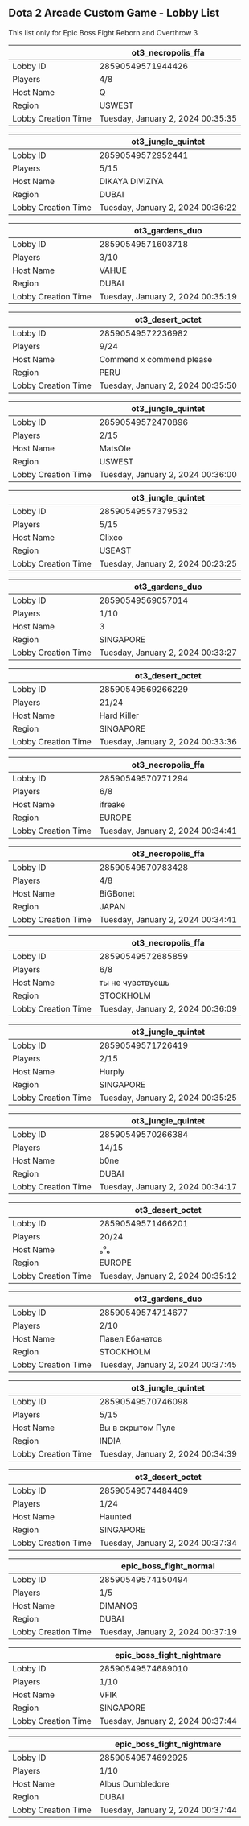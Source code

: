 ## Dota 2 Arcade Custom Game - Lobby List

This list only for Epic Boss Fight Reborn and Overthrow 3

|  | ot3_necropolis_ffa |
| ------ | ------ |
| Lobby ID | 28590549571944426 |
| Players | 4/8 |
| Host Name | Q |
| Region | USWEST |
| Lobby Creation Time | Tuesday, January 2, 2024 00:35:35 |


|  | ot3_jungle_quintet |
| ------ | ------ |
| Lobby ID | 28590549572952441 |
| Players | 5/15 |
| Host Name | DIKAYA DIVIZIYA |
| Region | DUBAI |
| Lobby Creation Time | Tuesday, January 2, 2024 00:36:22 |


|  | ot3_gardens_duo |
| ------ | ------ |
| Lobby ID | 28590549571603718 |
| Players | 3/10 |
| Host Name | VAHUE |
| Region | DUBAI |
| Lobby Creation Time | Tuesday, January 2, 2024 00:35:19 |


|  | ot3_desert_octet |
| ------ | ------ |
| Lobby ID | 28590549572236982 |
| Players | 9/24 |
| Host Name | Commend x commend please |
| Region | PERU |
| Lobby Creation Time | Tuesday, January 2, 2024 00:35:50 |


|  | ot3_jungle_quintet |
| ------ | ------ |
| Lobby ID | 28590549572470896 |
| Players | 2/15 |
| Host Name | MatsOle |
| Region | USWEST |
| Lobby Creation Time | Tuesday, January 2, 2024 00:36:00 |


|  | ot3_jungle_quintet |
| ------ | ------ |
| Lobby ID | 28590549557379532 |
| Players | 5/15 |
| Host Name | Clixco |
| Region | USEAST |
| Lobby Creation Time | Tuesday, January 2, 2024 00:23:25 |


|  | ot3_gardens_duo |
| ------ | ------ |
| Lobby ID | 28590549569057014 |
| Players | 1/10 |
| Host Name | 3 |
| Region | SINGAPORE |
| Lobby Creation Time | Tuesday, January 2, 2024 00:33:27 |


|  | ot3_desert_octet |
| ------ | ------ |
| Lobby ID | 28590549569266229 |
| Players | 21/24 |
| Host Name | Hard Killer |
| Region | SINGAPORE |
| Lobby Creation Time | Tuesday, January 2, 2024 00:33:36 |


|  | ot3_necropolis_ffa |
| ------ | ------ |
| Lobby ID | 28590549570771294 |
| Players | 6/8 |
| Host Name | ifreake |
| Region | EUROPE |
| Lobby Creation Time | Tuesday, January 2, 2024 00:34:41 |


|  | ot3_necropolis_ffa |
| ------ | ------ |
| Lobby ID | 28590549570783428 |
| Players | 4/8 |
| Host Name | BiGBonet |
| Region | JAPAN |
| Lobby Creation Time | Tuesday, January 2, 2024 00:34:41 |


|  | ot3_necropolis_ffa |
| ------ | ------ |
| Lobby ID | 28590549572685859 |
| Players | 6/8 |
| Host Name | ты не чувствуешь |
| Region | STOCKHOLM |
| Lobby Creation Time | Tuesday, January 2, 2024 00:36:09 |


|  | ot3_jungle_quintet |
| ------ | ------ |
| Lobby ID | 28590549571726419 |
| Players | 2/15 |
| Host Name | Hurply |
| Region | SINGAPORE |
| Lobby Creation Time | Tuesday, January 2, 2024 00:35:25 |


|  | ot3_jungle_quintet |
| ------ | ------ |
| Lobby ID | 28590549570266384 |
| Players | 14/15 |
| Host Name | b0ne |
| Region | DUBAI |
| Lobby Creation Time | Tuesday, January 2, 2024 00:34:17 |


|  | ot3_desert_octet |
| ------ | ------ |
| Lobby ID | 28590549571466201 |
| Players | 20/24 |
| Host Name | ₆⁶₆ |
| Region | EUROPE |
| Lobby Creation Time | Tuesday, January 2, 2024 00:35:12 |


|  | ot3_gardens_duo |
| ------ | ------ |
| Lobby ID | 28590549574714677 |
| Players | 2/10 |
| Host Name | Пaвeл Eбaнaтoв |
| Region | STOCKHOLM |
| Lobby Creation Time | Tuesday, January 2, 2024 00:37:45 |


|  | ot3_jungle_quintet |
| ------ | ------ |
| Lobby ID | 28590549570746098 |
| Players | 5/15 |
| Host Name | Вы в скрытом Пуле |
| Region | INDIA |
| Lobby Creation Time | Tuesday, January 2, 2024 00:34:39 |


|  | ot3_desert_octet |
| ------ | ------ |
| Lobby ID | 28590549574484409 |
| Players | 1/24 |
| Host Name | Haunted |
| Region | SINGAPORE |
| Lobby Creation Time | Tuesday, January 2, 2024 00:37:34 |


|  | epic_boss_fight_normal |
| ------ | ------ |
| Lobby ID | 28590549574150494 |
| Players | 1/5 |
| Host Name | DIMANOS |
| Region | DUBAI |
| Lobby Creation Time | Tuesday, January 2, 2024 00:37:19 |


|  | epic_boss_fight_nightmare |
| ------ | ------ |
| Lobby ID | 28590549574689010 |
| Players | 1/10 |
| Host Name | VFIK |
| Region | SINGAPORE |
| Lobby Creation Time | Tuesday, January 2, 2024 00:37:44 |


|  | epic_boss_fight_nightmare |
| ------ | ------ |
| Lobby ID | 28590549574692925 |
| Players | 1/10 |
| Host Name | Albus Dumbledore |
| Region | DUBAI |
| Lobby Creation Time | Tuesday, January 2, 2024 00:37:44 |


